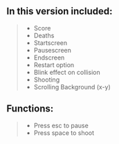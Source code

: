 In this version included:
--
>- Score
>- Deaths
>- Startscreen
>- Pausescreen
>- Endscreen
>- Restart option
>- Blink effect on collision
>- Shooting
>- Scrolling Background (x-y)

## Functions:
>- Press esc to pause
>- Press space to shoot
